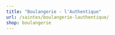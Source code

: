 ```yaml
---
title: "Boulangerie - l'Authentique"
url: /saintes/boulangerie-lauthentique/
shop: boulangerie
---
```

